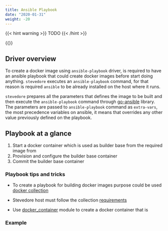 ```yaml
---
title: Ansible Playbook
date: "2020-01-31"
weight: -20
---
```


{{< hint warning >}}
TODO
{{< /hint >}}

{{<toc>}}

## Driver overview
To create a docker image using `ansible-playbook` driver, is required to have an ansible playbook that could create docker images before start doing anything. 
`stevedore` executes an `ansible-playbook` command, for that reason is required `ansible` to be already installed on the host where it runs.

`stevedore` prepares all the parameters that defines the image to be built and then execute the `ansible-playbook` command through [go-ansible](https://github.com/apenella/go-ansible) library. The parameters are passed to `ansible-playbook` command as `extra-vars`, the most precedence variables on ansible, it means that overrides any other value previously defined on the playbook.

## Playbook at a glance

1. Start a docker container which is used as builder base from the required image from
2. Provision and configure the builder base container
3. Commit the builder base container

### Playbook tips and tricks
- To create a playbook for building docker images purpose could be used [docker collection](https://galaxy.ansible.com/community/docker)

- Stevedore host must follow the collection [requirements](https://docs.ansible.com/ansible/latest/scenario_guides/guide_docker.html#requirements)

- Use [docker_container](https://docs.ansible.com/ansible/latest/collections/community/docker/docker_container_module.html#ansible-collections-community-docker-docker-container-module) module to create a docker container that is

### Example